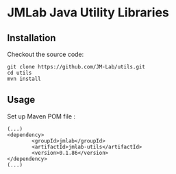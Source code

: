 JMLab Java Utility Libraries
============================

## Installation

Checkout the source code:

    git clone https://github.com/JM-Lab/utils.git
    cd utils
    mvn install

## Usage
Set up Maven POM file :

    (...)
    <dependency>
			<groupId>jmlab</groupId>
			<artifactId>jmlab-utils</artifactId>
			<version>0.1.86</version>
	</dependency>
    (...)

